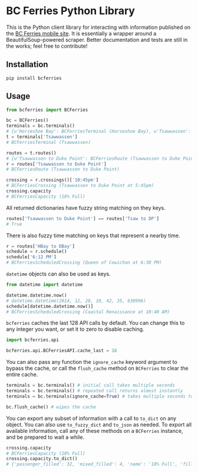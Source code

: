 # BC Ferries Python Library

This is the Python client library for interacting with information published on the [BC Ferries mobile site](http://mobile.bcferries.com/). It is essentially a wrapper around a BeautifulSoup-powered scraper. Better documentation and tests are still in the works; feel free to contribute!

## Installation

`pip install bcferries`

## Usage

```python
from bcferries import BCFerries

bc = BCFerries()
terminals = bc.terminals()
# {u'Horseshoe Bay': BCFerriesTerminal (Horseshoe Bay), u'Tsawwassen': BCFerriesTerminal (Tsawwassen)}
t = terminals['Tsawwassen']
# BCFerriesTerminal (Tsawwassen)

routes = t.routes()
# {u'Tsawwassen to Duke Point': BCFerriesRoute (Tsawwassen to Duke Point)}
r = routes['Tsawwassen to Duke Point']
# BCFerriesRoute (Tsawwassen to Duke Point)

crossing = r.crossings()['10:45pm']
# BCFerriesCrossing (Tsawwassen to Duke Point at 5:45pm)
crossing.capacity
# BCFerriesCapacity (18% Full)
```

All returned dictionaries have fuzzy string matching on they keys.

```python
routes['Tsawwassen to Duke Point'] == routes['Tsaw to DP']
# True
```

There is also fuzzy time matching on keys that represent a nearby time.

```python
r = routes['HBay to DBay']
schedule = r.schedule()
schedule['6:12 PM']
# BCFerriesScheduledCrossing (Queen of Cowichan at 6:30 PM)
```

`datetime` objects can also be used as keys.

```python
from datetime import datetime

datetime.datetime.now()
# datetime.datetime(2014, 12, 28, 10, 42, 35, 630996)
schedule[datetime.datetime.now()]
# BCFerriesScheduledCrossing (Coastal Renaissance at 10:40 AM)
```

`bcferries` caches the last 128 API calls by default. You can change this to any integer you want, or set it to zero to disable caching.

```python
import bcferries.api

bcferries.api.BCFerriesAPI.cache_last = 16
```

You can also pass any function the `ignore_cache` keyword argument to bypass the cache, or call the `flush_cache` method on `BCFerries` to clear the entire cache.

```python
terminals = bc.terminals() # initial call takes multiple seconds
terminals = bc.terminals() # repeated call returns almost instantly
terminals = bc.terminals(ignore_cache=True) # takes multiple seconds to return

bc.flush_cache() # wipes the cache
```

You can export any subset of information with a call to `to_dict` on any object. You can also use `to_fuzzy_dict` and `to_json` as needed. To export all available information, call any of these methods on a `BCFerries` instance, and be prepared to wait a while.

```python
crossing.capacity
# BCFerriesCapacity (18% Full)
crossing.capacity.to_dict()
# {'passenger_filled': 32, 'mixed_filled': 4, 'name': '18% Full', 'filled': 18}
```
